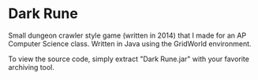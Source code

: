 # Dark Rune
Small dungeon crawler style game (written in 2014) that I made for an AP Computer Science class. Written in Java using the GridWorld environment.

To view the source code, simply extract "Dark Rune.jar" with your favorite archiving tool.
